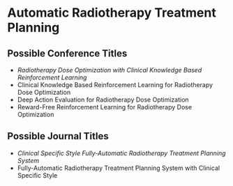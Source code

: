 # Automatic Radiotherapy Treatment Planning

## Possible Conference Titles

- *Radiotherapy Dose Optimization with Clinical Knowledge Based Reinforcement Learning*
- Clinical Knowledge Based Reinforcement Learning for Radiotherapy Dose Optimization
- Deep Action Evaluation for Radiotherapy Dose Optimization
- Reward-Free Reinforcement Learning for Radiotherapy Dose Optimization

## Possible Journal Titles

- *Clinical Specific Style Fully-Automatic Radiotherapy Treatment Planning System*
- Fully-Automatic Radiotherapy Treatment Planning System with Clinical Specific Style

